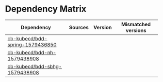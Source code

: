 # Dependency Matrix

Dependency | Sources | Version | Mismatched versions
---------- | ------- | ------- | -------------------
[cb-kubecd/bdd-spring-1579436850](https://github.com/cb-kubecd/bdd-spring-1579436850.git) |  | []() | 
[cb-kubecd/bdd-nh-1579438908](https://github.com/cb-kubecd/bdd-nh-1579438908.git) |  | []() | 
[cb-kubecd/bdd-sbhg-1579438908](https://github.com/cb-kubecd/bdd-sbhg-1579438908.git) |  | []() | 
